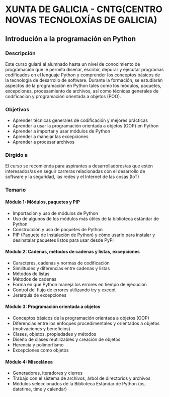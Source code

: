 # XUNTA DE GALICIA - CNTG(CENTRO NOVAS TECNOLOXÍAS DE GALICIA)

## Introdución a la programación en Python 

### Descripción
Este curso guiará al alumnado hasta un nivel de conocimiento de programación que le permita diseñar, 
escribir, depurar y ejecutar programas codificados en el lenguaje Python y comprender los conceptos básicos de la tecnología de desarrollo de software. 
Durante la formación, se estudiarán aspectos de la programación en Python tales como los módulos, paquetes, excepciones, procesamiento de archivos, 
así como técnicas generales de codificación y programación orientada a objetos (POO).

### Objetivos
* Aprender técnicas generales de codificación y mejores prácticas
* Aprender a usar la programación orientada a objetos (OOP) en Python
* Aprender a importar y usar módulos de Python
* Aprender a manejar las excepciones
* Aprender a procesar archivos

### Dirgido a
El curso se recomienda para aspirantes a desarrolladores/as que estén interesados/as en seguir carreras relacionadas con el desarrollo de software y la seguridad, las redes y el Internet de las cosas (IoT)

### Temario
#### Módulo 1: Módulos, paquetes y PIP
* Importación y uso de módulos de Python
* Uso de algunos de los módulos más útiles de la biblioteca estándar de Python
* Construcción y uso de paquetes de Python
* PIP (Paquete de Instalación de Python) y cómo usarlo para instalar y desinstalar paquetes listos para usar desde PyPI
#### Módulo 2: Cadenas, métodos de cadenas y listas, excepciones
* Caracteres, cadenas y normas de codificación
* Similitudes y diferencias entre cadenas y listas
* Métodos de listas
* Métodos de cadenas
* Forma en que Python maneja los errores en tiempo de ejecución
* Control del flujo de errores utilizando try y except
* Jerarquía de excepciones
#### Módulo 3: Programación orientada a objetos
* Conceptos básicos de la programación orientada a objetos (OOP)
* Diferencias entre los enfoques procedimentales y orientados a objetos (motivaciones y beneficios)
* Clases, objetos, propiedades y métodos
* Diseño de clases reutilizables y creación de objetos
* Herencia y polimorfismo
* Excepciones como objetos
#### Módulo 4: Miscelánea
* Generadores, iteradores y cierres
* Trabajo con el sistema de archivos, árbol de directorios y archivos
* Módulos seleccionados de la Biblioteca Estándar de Python (os, datetime, time y calendar)
